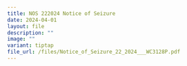 ```yaml
---
title: NOS 222024 Notice of Seizure
date: 2024-04-01
layout: file
description: ""
image: ""
variant: tiptap
file_url: /files/Notice_of_Seizure_22_2024___WC3128P.pdf
---
```

